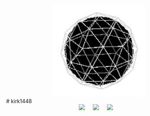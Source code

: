 <div align = "center"><img src = "https://github.com/kirk1448/kirk1448/blob/main/sphere.gif" width = "250" height = "auto"></div>
# kirk1448
<div align = "center"> 
	<img src = "https://img.shields.io/badge/figma-%23F24E1E.svg?style=for-the-badge&logo=figma&logoColor=white"> &emsp;
	<img src = "https://img.shields.io/badge/.NET-5C2D91?style=for-the-badge&logo=.net&logoColor=white"> &emsp;
	<img src = "https://img.shields.io/badge/unity-%23000000.svg?style=for-the-badge&logo=unity&logoColor=white"> &emsp;
</div>